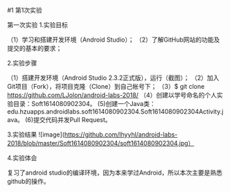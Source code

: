 #1 第1次实验

第一次实验
1.实验目标

（1）学习和搭建开发环境（Android Studio）； （2）了解GitHub网站的功能及提交的基本的要求；

2.实验步骤

（1）搭建开发环境（Android Studio 2.3.2正式版），运行（截图）； （2）加入Git项目（Fork），将项目克隆（Clone）到自己帐号下； （3）$ git clone https://github.com/LJolon/android-labs-2018/ （4）创建以学号命名的个人实验目录：Soft1614080902304。  (5)创建一个Java类：edu.hzuapps.androidlabs.soft1614080902304.Soft1614080902304Activity.java。 (6)提交代码并发Pull Request。

3.实验结果
![image](https://github.com/lhyyhl/android-labs-2018/blob/master/Soft1614080902304/soft1614080902304.jpg）

4.实验体会

复习了android studio的编译环境，因为本来学过Android，所以本次主要是熟悉github的操作。